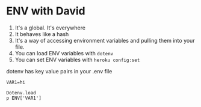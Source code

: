 # ENV with David

1. It's a global. It's everywhere
2. It behaves like a hash
3. It's a way of accessing environment variables and pulling them into your file.
4. You can load ENV variables with `dotenv`
5. You can set ENV variables with `heroku config:set`

dotenv has key value pairs in your .env file

```
VAR1=hi
```

```
Dotenv.load
p ENV['VAR1']
```

